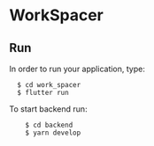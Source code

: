 # WorkSpacer


## Run

In order to run your application, type:
```
  $ cd work_spacer
  $ flutter run
```
To start backend run:

```
    $ cd backend
    $ yarn develop
```